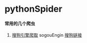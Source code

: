 # pythonSpider
#### 常用的几个爬虫
1. [搜狗引擎爬取](https://github.com/axinyue/pythonSpider/blob/master/sogouEngine/help.md)  sogouEngin
[搜狗链接](http://www.sogou.com)
